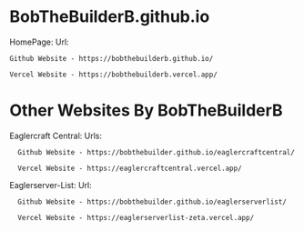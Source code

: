 # BobTheBuilderB.github.io 
  HomePage:
    Url:
    
    Github Website - https://bobthebuilderb.github.io/
  
    Vercel Website - https://bobthebuilderb.vercel.app/


# Other Websites By BobTheBuilderB
  Eaglercraft Central:
    Urls:
      
      Github Website - https://bobthebuilder.github.io/eaglercraftcentral/
        
      Vercel Website - https://eaglercraftcentral.vercel.app/

 
  Eaglerserver-List:
    Url:
      
      Github Website - https://bobthebuilder.github.io/eaglerserverlist/
      
      Vercel Website - https://eaglerserverlist-zeta.vercel.app/
